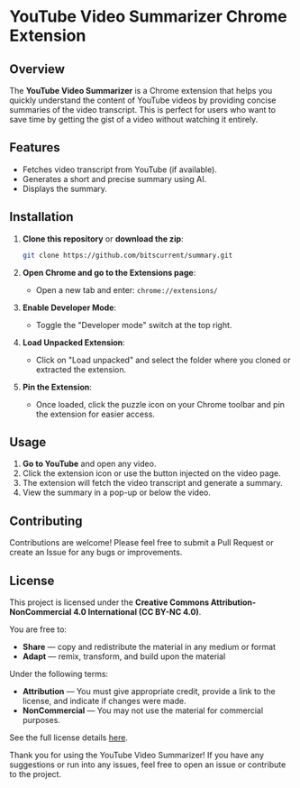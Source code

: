 # YouTube Video Summarizer Chrome Extension

## Overview

The **YouTube Video Summarizer** is a Chrome extension that helps you quickly understand the content of YouTube videos by providing concise summaries of the video transcript. This is perfect for users who want to save time by getting the gist of a video without watching it entirely.

## Features
- Fetches video transcript from YouTube (if available).
- Generates a short and precise summary using AI.
- Displays the summary.

## Installation

1. **Clone this repository** or **download the zip**:
    ```bash
    git clone https://github.com/bitscurrent/summary.git
    ```

2. **Open Chrome and go to the Extensions page**:
    - Open a new tab and enter: `chrome://extensions/`

3. **Enable Developer Mode**:
    - Toggle the "Developer mode" switch at the top right.

4. **Load Unpacked Extension**:
    - Click on "Load unpacked" and select the folder where you cloned or extracted the extension.

5. **Pin the Extension**:
    - Once loaded, click the puzzle icon on your Chrome toolbar and pin the extension for easier access.

## Usage

1. **Go to YouTube** and open any video.
2. Click the extension icon or use the button injected on the video page.
3. The extension will fetch the video transcript and generate a summary.
4. View the summary in a pop-up or below the video.

## Contributing

Contributions are welcome! Please feel free to submit a Pull Request or create an Issue for any bugs or improvements.


## License

This project is licensed under the **Creative Commons Attribution-NonCommercial 4.0 International (CC BY-NC 4.0)**. 

You are free to:
- **Share** — copy and redistribute the material in any medium or format
- **Adapt** — remix, transform, and build upon the material

Under the following terms:
- **Attribution** — You must give appropriate credit, provide a link to the license, and indicate if changes were made.
- **NonCommercial** — You may not use the material for commercial purposes.

See the full license details [here](https://creativecommons.org/licenses/by-nc/4.0/).


Thank you for using the YouTube Video Summarizer! If you have any suggestions or run into any issues, feel free to open an issue or contribute to the project.
